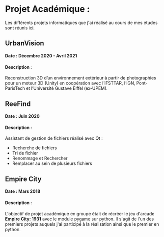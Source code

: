 # Projet Académique :
Les différents projets informatiques que j'ai réalisé au cours de mes études sont réunis ici.

## UrbanVision
#### Date : Décembre 2020 - Avril 2021
#### Description :
Reconstruction 3D d’un environnement extérieur à partir de photographies pour un moteur 3D (Unity) en coopération avec l’IFSTTAR, l’IGN, Pont-ParisTech et l’Université Gustave Eiffel (ex-UPEM).

## ReeFind
#### Date : Juin 2020
#### Description :
Assistant de gestion de fichiers réalisé avec Qt : 
* Recherche de fichiers
* Tri de fichier
* Renommage et Rechercher
* Remplacer au sein de plusieurs fichiers

## Empire City
#### Date : Mars 2018
#### Description :
L'objectif de projet académique en groupe était de récréer le jeu d'arcade __[Empire City: 1931](https://en.wikipedia.org/wiki/Empire_City:_1931)__ avec le module pygame sur python. Il s'agit de l'un des premiers projets auquels j'ai participé à la réalisation ainsi que le premier en python.  
